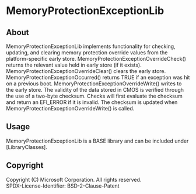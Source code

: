 # MemoryProtectionExceptionLib

## About

MemoryProtectionExceptionLib implements functionality for checking, updating, and clearing memory protection
override values from the platform-specific early store. MemoryProtectionExceptionOverrideCheck() returns
the relevant value held in early store (if it exists). MemoryProtectionExceptionOverrideClear() clears the early
store. MemoryProtectionExceptionOccurred() returns TRUE if an exception was hit on a previous boot.
MemoryProtectionExceptionOverrideWrite() writes to the early store.
The validity of the data stored in CMOS is verified through the use of a two-byte checksum. Checks will
first evaluate the checksum and return an EFI_ERROR if it is invalid. The checksum is updated when
MemoryProtectionExceptionOverrideWrite() is called.

## Usage

MemoryProtectionExceptionLib is a BASE library and can be included under [LibraryClasses].

## Copyright

Copyright (C) Microsoft Corporation. All rights reserved.  
SPDX-License-Identifier: BSD-2-Clause-Patent
